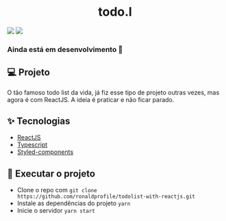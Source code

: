 <h1 align="center">todo.l</h1>

<img src="https://ik.imagekit.io/gczsuhmv3/Captura_de_tela_2021-08-26_121831_UBfFOPFIPb1.png?updatedAt=1629991182128">
<img src="https://ik.imagekit.io/gczsuhmv3/Captura_de_tela_2021-08-22_213944_OK_rEIZQdP.png?updatedAt=1629679244903">

### Ainda está em desenvolvimento 🚨

## 💻 Projeto

O tão famoso todo list da vida, já fiz esse tipo de projeto outras vezes, mas agora é com ReactJS. A ideia é praticar e não ficar parado.

## ✨ Tecnologias

- [ReactJS]()
- [Typescript]()
- [Styled-components]()

## 🚀 Executar o projeto

- Clone o repo com `git clone https://github.com/ronaldprofile/todolist-with-reactjs.git`
- Instale as dependências do projeto `yarn`
- Inicie o servidor `yarn start`

